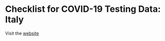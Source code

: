 # Checklist for COVID-19 Testing Data: Italy

Visit the [website](https://pitmonticone.github.io/covid-italy/owid-testing-italy.html)


